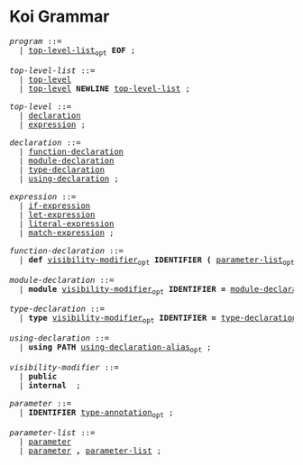 # Koi Grammar

<pre>
<i id="program">program</i> ::=
  | <a href="#top-level-list">top-level-list</a><sub>opt</sub> <b>EOF</b> ;

<i id="top-level-list">top-level-list</i> ::=
  | <a href="#top-level">top-level</a>
  | <a href="#top-level">top-level</a> <b>NEWLINE</b> <a href="#top-level-list">top-level-list</a> ;

<i id="top-level">top-level</i> ::=
  | <a href="#declaration">declaration</a>
  | <a href="#expression">expression</a> ;

<i id="declaration">declaration</i> ::=
  | <a href="#function-declaration">function-declaration</a>
  | <a href="#module-declaration">module-declaration</a>
  | <a href="#type-declaration">type-declaration</a>
  | <a href="#using-declaration">using-declaration</a> ;

<i id="expression">expression</i> ::=
  | <a href="#if-expression">if-expression</a>
  | <a href="#let-expression">let-expression</a>
  | <a href="#literal-expression">literal-expression</a>
  | <a href="#match-expression">match-expression</a> ;

<i id="function-declaration">function-declaration</i> ::=
  | <b>def</b> <a href="#visibility-modifier">visibility-modifier</a><sub>opt</sub> <b>IDENTIFIER</b> <b>(</b> <a href="#parameter-list">parameter-list</a><sub>opt</sub> <b>)</b> <a href="#type-annotation">type-annotation</a><sub>opt</sub> <b>=</b> <a href="#expression-block">expression-block</a> ;

<i id="module-declaration">module-declaration</i> ::=
  | <b>module</b> <a href="#visibility-modifier">visibility-modifier</a><sub>opt</sub> <b>IDENTIFIER</b> <b>=</b> <a href="#module-declaration-block">module-declaration-block</a> ;

<i id="type-declaration">type-declaration</i> ::=
  | <b>type</b> <a href="#visibility-modifier">visibility-modifier</a><sub>opt</sub> <b>IDENTIFIER</b> <b>=</b> <a href="#type-declaration-block">type-declaration-block</a> ;

<i id="using-declaration">using-declaration</i> ::=
  | <b>using</b> <b>PATH</b> <a href="#using-declaration-alias">using-declaration-alias</a><sub>opt</sub> ;

<i id="visibility-modifier">visibility-modifier</i> ::=
  | <b>public</b>
  | <b>internal</b>  ;

<i id="parameter">parameter</i> ::=
  | <b>IDENTIFIER</b> <a href="#type-annotation">type-annotation</a><sub>opt</sub> ;

<i id="parameter-list">parameter-list</i> ::=
  | <a href="#parameter">parameter</a>
  | <a href="#parameter">parameter</a> <b>,</b> <a href="#parameter-list">parameter-list</a> ;
</pre>
